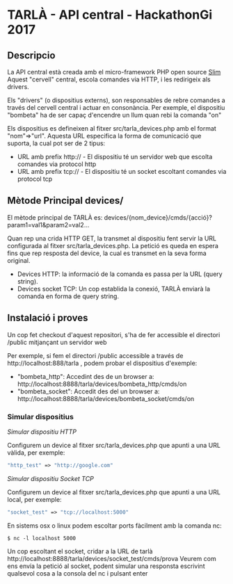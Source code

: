 # TARLÀ - API central - HackathonGi 2017 #

## Descripcio ##

La API central està creada amb el micro-framework PHP open source [Slim](https://www.slimframework.com/)
Aquest "cervell" central, escola comandes via HTTP, i les redirigeix als drivers.

Els "drivers" (o dispositius externs), son responsables de rebre comandes a través del cervell central i actuar en consonància. Per exemple, el dispositiu "bombeta" ha de ser capaç d'encendre un llum quan rebi la comanda "on"

Els dispositius es defineixen al fitxer src/tarla_devices.php amb el format "nom"=>"url". Aquesta URL especifica la forma de comunicació que suporta, la cual pot ser de 2 tipus:

* URL amb prefix http:// -  El dispositiu té un servidor web que escolta comandes via protocol http
* URL amb prefix tcp://  - El dispositiu té un socket escoltant comandes via protocol tcp


## Mètode Principal devices/ ##

El mètode principal de TARLÀ es: devices/{nom_device}/cmds/{acció}?param1=val1&param2=val2...

Quan rep una crida HTTP GET, la transmet al dispositiu fent servir la URL configurada al fitxer src/tarla_devices.php. La petició es queda en espera fins que rep resposta del device, la cual es transmet en la seva forma original.

* Devices HTTP: la informació de la comanda es passa per la URL (query string).
* Devices socket TCP: Un cop establida la conexió, TARLÀ enviarà la comanda en forma de query string.


## Instalació i proves ##

Un cop fet checkout d'aquest repositori, s'ha de fer accessible el directori /public mitjançant un servidor web

Per exemple, si fem el directori /public accessible a través de http://localhost:888/tarla , podem probar el dispositius d'exemple:

* "bombeta_http": Accedint des de un browser a: http://localhost:8888/tarla/devices/bombeta_http/cmds/on
* "bombeta_socket": Accedit des del un browser a: http://localhost:8888/tarla/devices/bombeta_socket/cmds/on 

### Simular dispositius ###

*Simular dispositiu HTTP* 

Configurem un device al fitxer src/tarla_devices.php que apunti a una URL vàlida, per exemple:

```php
"http_test" => "http://google.com"
```

*Simular dispositiu Socket TCP*

Configurem un device al fitxer src/tarla_devices.php que apunti a una URL local, per exemple:

```php
"socket_test" => "tcp://localhost:5000"
```

En sistems osx o linux podem escoltar ports fàcilment amb la comanda nc:

```
$ nc -l localhost 5000
```

Un cop escoltant el socket, cridar a la URL de tarlà http://localhost:8888/tarla/devices/socket_test/cmds/prova
Veurem com ens envía la petició al socket, podent simular una responsta escrivint qualsevol cosa a la consola del nc i pulsant enter
